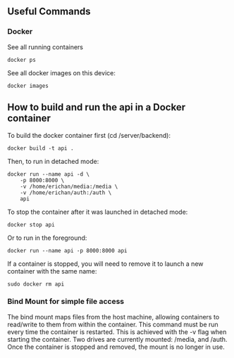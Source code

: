 ## Useful Commands
### Docker
See all running containers
```
docker ps
```

See all docker images on this device:
```
docker images
```


## How to build and run the api in a Docker container
To build the docker container first (cd /server/backend):
```
docker build -t api .
```

Then, to run in detached mode:
```
docker run --name api -d \
    -p 8000:8000 \
    -v /home/erichan/media:/media \
    -v /home/erichan/auth:/auth \
    api
```
To stop the container after it was launched in detached mode:
```
docker stop api
```

Or to run in the foreground:
```
docker run --name api -p 8000:8000 api
```

If a container is stopped, you will need to remove it to launch a new container with the same name:
```
sudo docker rm api
```

### Bind Mount for simple file access
The bind mount maps files from the host machine, allowing containers to read/write to them from within the container. This command must be run every time the container is restarted.
This is achieved with the -v flag when starting the container. Two drives are currently mounted: /media, and /auth.
Once the container is stopped and removed, the mount is no longer in use.